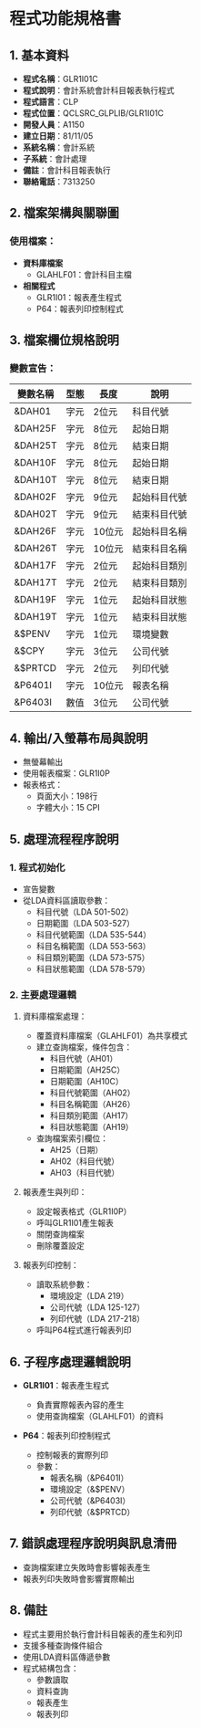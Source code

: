 # 程式功能規格書

## 1. 基本資料
- **程式名稱**：GLR1I01C
- **程式說明**：會計系統會計科目報表執行程式
- **程式語言**：CLP
- **程式位置**：QCLSRC_GLPLIB/GLR1I01C
- **開發人員**：A1150
- **建立日期**：81/11/05
- **系統名稱**：會計系統
- **子系統**：會計處理
- **備註**：會計科目報表執行
- **聯絡電話**：7313250

## 2. 檔案架構與關聯圖
### 使用檔案：
- **資料庫檔案**
  - GLAHLF01：會計科目主檔
- **相關程式**
  - GLR1I01：報表產生程式
  - P64：報表列印控制程式

## 3. 檔案欄位規格說明
### 變數宣告：
| 變數名稱 | 型態 | 長度 | 說明 |
|---------|------|------|------|
| &DAH01 | 字元 | 2位元 | 科目代號 |
| &DAH25F | 字元 | 8位元 | 起始日期 |
| &DAH25T | 字元 | 8位元 | 結束日期 |
| &DAH10F | 字元 | 8位元 | 起始日期 |
| &DAH10T | 字元 | 8位元 | 結束日期 |
| &DAH02F | 字元 | 9位元 | 起始科目代號 |
| &DAH02T | 字元 | 9位元 | 結束科目代號 |
| &DAH26F | 字元 | 10位元 | 起始科目名稱 |
| &DAH26T | 字元 | 10位元 | 結束科目名稱 |
| &DAH17F | 字元 | 2位元 | 起始科目類別 |
| &DAH17T | 字元 | 2位元 | 結束科目類別 |
| &DAH19F | 字元 | 1位元 | 起始科目狀態 |
| &DAH19T | 字元 | 1位元 | 結束科目狀態 |
| &$PENV | 字元 | 1位元 | 環境變數 |
| &$CPY | 字元 | 3位元 | 公司代號 |
| &$PRTCD | 字元 | 2位元 | 列印代號 |
| &P6401I | 字元 | 10位元 | 報表名稱 |
| &P6403I | 數值 | 3位元 | 公司代號 |

## 4. 輸出/入螢幕布局與說明
- 無螢幕輸出
- 使用報表檔案：GLR1I0P
- 報表格式：
  * 頁面大小：198行
  * 字體大小：15 CPI

## 5. 處理流程程序說明
### 1. 程式初始化
- 宣告變數
- 從LDA資料區讀取參數：
  * 科目代號（LDA 501-502）
  * 日期範圍（LDA 503-527）
  * 科目代號範圍（LDA 535-544）
  * 科目名稱範圍（LDA 553-563）
  * 科目類別範圍（LDA 573-575）
  * 科目狀態範圍（LDA 578-579）

### 2. 主要處理邏輯
1. 資料庫檔案處理：
   - 覆蓋資料庫檔案（GLAHLF01）為共享模式
   - 建立查詢檔案，條件包含：
     * 科目代號（AH01）
     * 日期範圍（AH25C）
     * 日期範圍（AH10C）
     * 科目代號範圍（AH02）
     * 科目名稱範圍（AH26）
     * 科目類別範圍（AH17）
     * 科目狀態範圍（AH19）
   - 查詢檔案索引欄位：
     * AH25（日期）
     * AH02（科目代號）
     * AH03（科目代號）

2. 報表產生與列印：
   - 設定報表格式（GLR1I0P）
   - 呼叫GLR1I01產生報表
   - 關閉查詢檔案
   - 刪除覆蓋設定

3. 報表列印控制：
   - 讀取系統參數：
     * 環境設定（LDA 219）
     * 公司代號（LDA 125-127）
     * 列印代號（LDA 217-218）
   - 呼叫P64程式進行報表列印

## 6. 子程序處理邏輯說明
- **GLR1I01**：報表產生程式
  * 負責實際報表內容的產生
  * 使用查詢檔案（GLAHLF01）的資料

- **P64**：報表列印控制程式
  * 控制報表的實際列印
  * 參數：
    - 報表名稱（&P6401I）
    - 環境設定（&$PENV）
    - 公司代號（&P6403I）
    - 列印代號（&$PRTCD）

## 7. 錯誤處理程序說明與訊息清冊
- 查詢檔案建立失敗時會影響報表產生
- 報表列印失敗時會影響實際輸出

## 8. 備註
- 程式主要用於執行會計科目報表的產生和列印
- 支援多種查詢條件組合
- 使用LDA資料區傳遞參數
- 程式結構包含：
  * 參數讀取
  * 資料查詢
  * 報表產生
  * 報表列印 